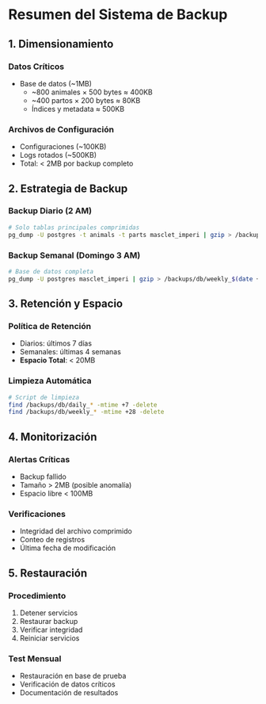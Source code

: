 # Resumen del Sistema de Backup

## 1. Dimensionamiento

### Datos Críticos
- Base de datos (~1MB)
  * ~800 animales × 500 bytes ≈ 400KB
  * ~400 partos × 200 bytes ≈ 80KB
  * Índices y metadata ≈ 500KB

### Archivos de Configuración
- Configuraciones (~100KB)
- Logs rotados (~500KB)
- Total: < 2MB por backup completo

## 2. Estrategia de Backup

### Backup Diario (2 AM)
```bash
# Solo tablas principales comprimidas
pg_dump -U postgres -t animals -t parts masclet_imperi | gzip > /backups/db/daily_$(date +%Y%m%d).sql.gz
```

### Backup Semanal (Domingo 3 AM)
```bash
# Base de datos completa
pg_dump -U postgres masclet_imperi | gzip > /backups/db/weekly_$(date +%Y%m%d).sql.gz
```

## 3. Retención y Espacio

### Política de Retención
- Diarios: últimos 7 días
- Semanales: últimas 4 semanas
- **Espacio Total**: < 20MB

### Limpieza Automática
```bash
# Script de limpieza
find /backups/db/daily_* -mtime +7 -delete
find /backups/db/weekly_* -mtime +28 -delete
```

## 4. Monitorización

### Alertas Críticas
- Backup fallido
- Tamaño > 2MB (posible anomalía)
- Espacio libre < 100MB

### Verificaciones
- Integridad del archivo comprimido
- Conteo de registros
- Última fecha de modificación

## 5. Restauración

### Procedimiento
1. Detener servicios
2. Restaurar backup
3. Verificar integridad
4. Reiniciar servicios

### Test Mensual
- Restauración en base de prueba
- Verificación de datos críticos
- Documentación de resultados